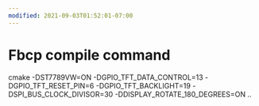 ```yaml
---
modified: 2021-09-03T01:52:01-07:00
---
```


# Fbcp compile command

cmake -DST7789VW=ON -DGPIO_TFT_DATA_CONTROL=13 -DGPIO_TFT_RESET_PIN=6 -DGPIO_TFT_BACKLIGHT=19 -DSPI_BUS_CLOCK_DIVISOR=30 -DDISPLAY_ROTATE_180_DEGREES=ON ..
